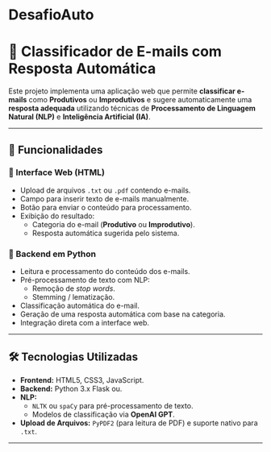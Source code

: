 # DesafioAuto
# 📧 Classificador de E-mails com Resposta Automática

Este projeto implementa uma aplicação web que permite **classificar e-mails** como **Produtivos** ou **Improdutivos** e sugere automaticamente uma **resposta adequada** utilizando técnicas de **Processamento de Linguagem Natural (NLP)** e **Inteligência Artificial (IA)**.

---

## 🚀 Funcionalidades

### 🔹 Interface Web (HTML)
- Upload de arquivos `.txt` ou `.pdf` contendo e-mails.
- Campo para inserir texto de e-mails manualmente.
- Botão para enviar o conteúdo para processamento.
- Exibição do resultado:
  - Categoria do e-mail (**Produtivo** ou **Improdutivo**).
  - Resposta automática sugerida pelo sistema.

### 🔹 Backend em Python
- Leitura e processamento do conteúdo dos e-mails.
- Pré-processamento de texto com NLP:
  - Remoção de *stop words*.
  - Stemming / lematização.
- Classificação automática do e-mail.
- Geração de uma resposta automática com base na categoria.
- Integração direta com a interface web.

---

## 🛠️ Tecnologias Utilizadas

- **Frontend:** HTML5, CSS3, JavaScript.
- **Backend:** Python 3.x Flask ou.
- **NLP:** 
  - `NLTK` ou `spaCy` para pré-processamento de texto.
  - Modelos de classificação via  **OpenAI GPT**.
- **Upload de Arquivos:** `PyPDF2` (para leitura de PDF) e suporte nativo para `.txt`.

---



